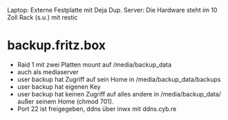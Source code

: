 Laptop: Externe Festplatte mit Deja Dup.
Server: Die Hardware steht im 10 Zoll Rack (s.u.) mit restic

# backup.fritz.box
- Raid 1 mit zwei Platten mount auf /media/backup_data
- auch als mediaserver
- user backup hat Zugriff auf sein Home in /media/backup_data/backups
- user backup hat eigenen Key
- user backup hat keinen Zugriff auf alles andere in /media/backup_data/ außer seinem Home (chmod 701).
- Port 22 ist freigegeben, ddns über inwx mit ddns.cyb.re
